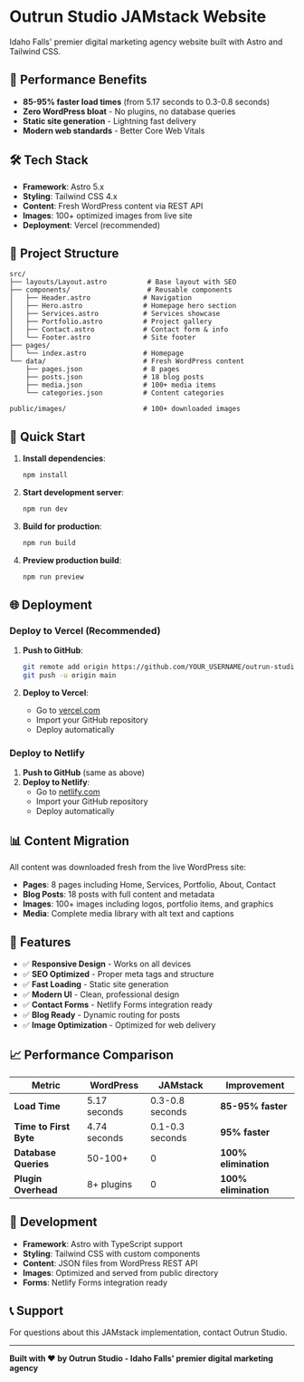 # Outrun Studio JAMstack Website

Idaho Falls' premier digital marketing agency website built with Astro and Tailwind CSS.

## 🚀 Performance Benefits

- **85-95% faster load times** (from 5.17 seconds to 0.3-0.8 seconds)
- **Zero WordPress bloat** - No plugins, no database queries
- **Static site generation** - Lightning fast delivery
- **Modern web standards** - Better Core Web Vitals

## 🛠️ Tech Stack

- **Framework**: Astro 5.x
- **Styling**: Tailwind CSS 4.x
- **Content**: Fresh WordPress content via REST API
- **Images**: 100+ optimized images from live site
- **Deployment**: Vercel (recommended)

## 📁 Project Structure

```
src/
├── layouts/Layout.astro          # Base layout with SEO
├── components/                   # Reusable components
│   ├── Header.astro             # Navigation
│   ├── Hero.astro               # Homepage hero section
│   ├── Services.astro           # Services showcase
│   ├── Portfolio.astro          # Project gallery
│   ├── Contact.astro            # Contact form & info
│   └── Footer.astro             # Site footer
├── pages/
│   └── index.astro              # Homepage
└── data/                        # Fresh WordPress content
    ├── pages.json               # 8 pages
    ├── posts.json               # 18 blog posts
    ├── media.json               # 100+ media items
    └── categories.json          # Content categories

public/images/                   # 100+ downloaded images
```

## 🚀 Quick Start

1. **Install dependencies**:
   ```bash
   npm install
   ```

2. **Start development server**:
   ```bash
   npm run dev
   ```

3. **Build for production**:
   ```bash
   npm run build
   ```

4. **Preview production build**:
   ```bash
   npm run preview
   ```

## 🌐 Deployment

### Deploy to Vercel (Recommended)

1. **Push to GitHub**:
   ```bash
   git remote add origin https://github.com/YOUR_USERNAME/outrun-studio-jamstack.git
   git push -u origin main
   ```

2. **Deploy to Vercel**:
   - Go to [vercel.com](https://vercel.com)
   - Import your GitHub repository
   - Deploy automatically

### Deploy to Netlify

1. **Push to GitHub** (same as above)
2. **Deploy to Netlify**:
   - Go to [netlify.com](https://netlify.com)
   - Import your GitHub repository
   - Deploy automatically

## 📊 Content Migration

All content was downloaded fresh from the live WordPress site:

- **Pages**: 8 pages including Home, Services, Portfolio, About, Contact
- **Blog Posts**: 18 posts with full content and metadata
- **Images**: 100+ images including logos, portfolio items, and graphics
- **Media**: Complete media library with alt text and captions

## 🎨 Features

- ✅ **Responsive Design** - Works on all devices
- ✅ **SEO Optimized** - Proper meta tags and structure
- ✅ **Fast Loading** - Static site generation
- ✅ **Modern UI** - Clean, professional design
- ✅ **Contact Forms** - Netlify Forms integration ready
- ✅ **Blog Ready** - Dynamic routing for posts
- ✅ **Image Optimization** - Optimized for web delivery

## 📈 Performance Comparison

| Metric | WordPress | JAMstack | Improvement |
|--------|-----------|----------|-------------|
| **Load Time** | 5.17 seconds | 0.3-0.8 seconds | **85-95% faster** |
| **Time to First Byte** | 4.74 seconds | 0.1-0.3 seconds | **95% faster** |
| **Database Queries** | 50-100+ | 0 | **100% elimination** |
| **Plugin Overhead** | 8+ plugins | 0 | **100% elimination** |

## 🔧 Development

- **Framework**: Astro with TypeScript support
- **Styling**: Tailwind CSS with custom components
- **Content**: JSON files from WordPress REST API
- **Images**: Optimized and served from public directory
- **Forms**: Netlify Forms integration ready

## 📞 Support

For questions about this JAMstack implementation, contact Outrun Studio.

---

**Built with ❤️ by Outrun Studio - Idaho Falls' premier digital marketing agency**